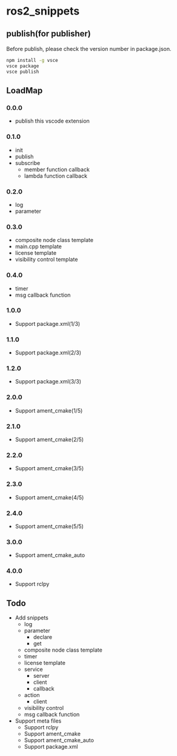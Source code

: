# ros2_snippets

## publish(for publisher)
Before publish, please check the version number in package.json.　　
~~~bash
npm install -g vsce
vsce package
vsce publish
~~~
## LoadMap

### 0.0.0
- publish this vscode extension
### 0.1.0
- init
- publish
- subscribe
    - member function callback
    - lambda function callback

### 0.2.0
- log
- parameter

### 0.3.0
- composite node class template
- main.cpp template
- license template
- visibility control template

### 0.4.0
- timer
- msg callback function
### 1.0.0
- Support package.xml(1/3)

### 1.1.0
- Support package.xml(2/3)

### 1.2.0
- Support package.xml(3/3)

### 2.0.0
- Support ament_cmake(1/5)
### 2.1.0
- Support ament_cmake(2/5)
### 2.2.0
- Support ament_cmake(3/5)
### 2.3.0
- Support ament_cmake(4/5)
### 2.4.0
- Support ament_cmake(5/5)

### 3.0.0
- Support ament_cmake_auto
### 4.0.0
- Support rclpy

## Todo
- Add snippets
    - log
    - parameter
        - declare
        - get
    - composite node class template
    - timer
    - license template
    - service
        - server
        - client
        - callback
    - action
        - client
    - visibility control
    - msg callback function
- Support meta files
    - Support rclpy
    - Support ament_cmake
    - Support ament_cmake_auto
    - Support package.xml
